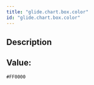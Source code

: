 ```yaml
---
title: "glide.chart.box.color"
id: "glide.chart.box.color"
---
```

## Description



## Value: 
```
#FF0000
```
